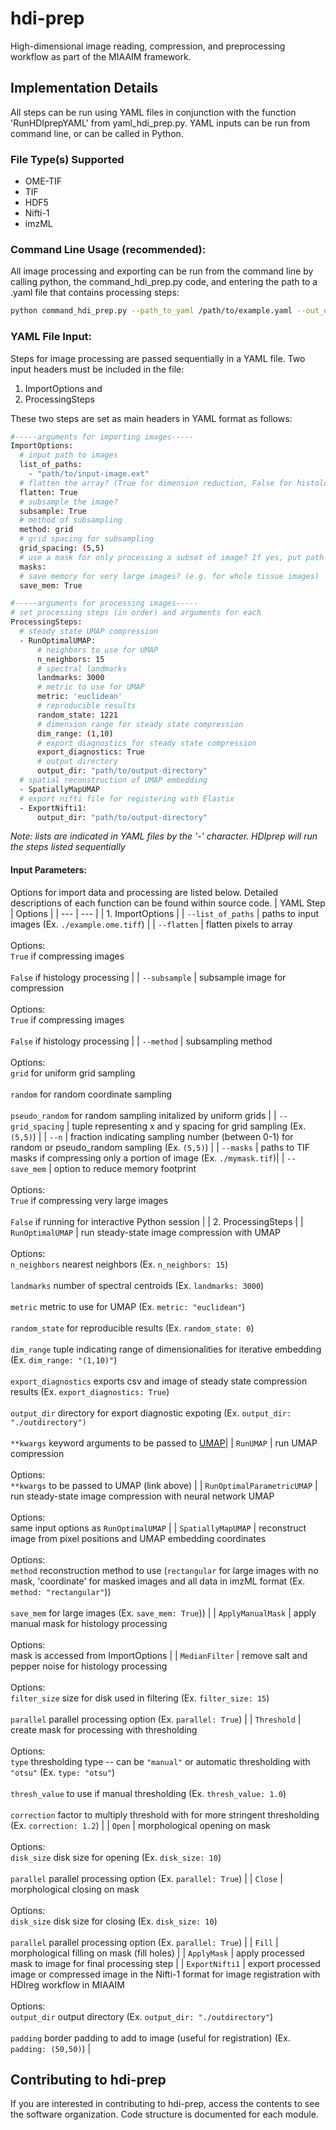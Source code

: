 # hdi-prep
High-dimensional image reading, compression, and preprocessing workflow as part of the MIAAIM framework.

## Implementation Details
All steps can be run using YAML files in conjunction with the function 'RunHDIprepYAML' from yaml_hdi_prep.py. YAML inputs can be run from command line, or can be called in Python.

### File Type(s) Supported
- OME-TIF
- TIF
- HDF5
- Nifti-1
- imzML

### Command Line Usage (recommended):
All image processing and exporting can be run from the command line by calling python, the command_hdi_prep.py code, and entering the path to a .yaml file that contains processing steps:
```bash
python command_hdi_prep.py --path_to_yaml /path/to/example.yaml --out_dir /path/to/outdirectory
```
### YAML File Input:
Steps for image processing are passed sequentially in a YAML file. Two input headers must be included in the file:
1) ImportOptions and
2) ProcessingSteps

These two steps are set as main headers in YAML format as follows:
```bash
#-----arguments for importing images-----
ImportOptions:
  # input path to images
  list_of_paths:
    - "path/to/input-image.ext"
  # flatten the array? (True for dimension reduction, False for histology images)
  flatten: True
  # subsample the image?
  subsample: True
  # method of subsampling
  method: grid
  # grid spacing for subsampling
  grid_spacing: (5,5)
  # use a mask for only processing a subset of image? If yes, put path
  masks:
  # save memory for very large images? (e.g. for whole tissue images)
  save_mem: True

#-----arguments for processing images-----
# set processing steps (in order) and arguments for each
ProcessingSteps:
  # steady state UMAP compression
  - RunOptimalUMAP:
      # neighbors to use for UMAP
      n_neighbors: 15
      # spectral landmarks
      landmarks: 3000
      # metric to use for UMAP
      metric: 'euclidean'
      # reproducible results
      random_state: 1221
      # dimension range for steady state compression
      dim_range: (1,10)
      # export diagnostics for steady state compression
      export_diagnostics: True
      # output directory
      output_dir: "path/to/output-directory"
  # spatial reconstruction of UMAP embedding
  - SpatiallyMapUMAP
  # export nifti file for registering with Elastix
  - ExportNifti1:
      output_dir: "path/to/output-directory"
```
*Note: lists are indicated in YAML files by the '-' character. HDIprep will run the steps listed sequentially*

#### Input Parameters:
Options for import data and processing are listed below. Detailed descriptions of each function can be found within source code.
| YAML Step | Options |
| --- | --- |
| 1. ImportOptions |
| `--list_of_paths` | paths to input images (Ex. `./example.ome.tiff`) |
| `--flatten` | flatten pixels to array <br> <br> Options: <br>`True` if compressing images <br> <br> `False` if histology processing |
| `--subsample` | subsample image for compression  <br> <br> Options: <br> `True` if compressing images <br> <br> `False` if histology processing |
| `--method` | subsampling method <br> <br> Options: <br> `grid` for uniform grid sampling <br> <br> `random` for random coordinate sampling <br> <br> `pseudo_random` for random sampling initalized by uniform grids |
| `--grid_spacing` | tuple representing x and y spacing for grid sampling (Ex. `(5,5)`) |
| `--n` | fraction indicating sampling number (between 0-1) for random or pseudo_random sampling (Ex. `(5,5)`) |
| `--masks` | paths to TIF masks if compressing only a portion of image (Ex. `./mymask.tif`)|
| `--save_mem` | option to reduce memory footprint <br> <br> Options: <br> `True` if compressing very large images <br> <br> `False` if running for interactive Python session |
| 2. ProcessingSteps |
| `RunOptimalUMAP` | run steady-state image compression with UMAP <br> <br> Options: <br> `n_neighbors` nearest neighbors (Ex. `n_neighbors: 15`) <br> <br> `landmarks` number of spectral centroids (Ex. `landmarks: 3000`) <br> <br> `metric` metric to use for UMAP (Ex. `metric: "euclidean"`) <br> <br> `random_state` for reproducible results (Ex. `random_state: 0`) <br> <br> `dim_range` tuple indicating range of dimensionalities for iterative embedding (Ex. `dim_range: "(1,10)"`) <br> <br> `export_diagnostics` exports csv and image of steady state compression results (Ex. `export_diagnostics: True`) <br> <br> `output_dir`  directory for export diagnostic expoting (Ex. `output_dir: "./outdirectory")` <br> <br> `**kwargs` keyword arguments to be passed to [UMAP](https://umap-learn.readthedocs.io/en/latest/basic_usage.html)|
| `RunUMAP` | run UMAP compression <br> <br> Options: <br> `**kwargs` to be passed to UMAP (link above) |
| `RunOptimalParametricUMAP` | run steady-state image compression with neural network UMAP <br> <br> Options: <br> same input options as `RunOptimalUMAP` |
| `SpatiallyMapUMAP` | reconstruct image from pixel positions and UMAP embedding coordinates <br> <br> Options: <br> `method` reconstruction method to use (`rectangular` for large images with no mask, 'coordinate' for masked images and all data in imzML format (Ex. `method: "rectangular"`)) <br> <br> `save_mem` for large images (Ex. `save_mem: True`)) |
| `ApplyManualMask` | apply manual mask for histology processing <br> <br> Options: <br> mask is accessed from ImportOptions |
| `MedianFilter` | remove salt and pepper noise for histology processing <br> <br> Options: <br> `filter_size` size for disk used in filtering (Ex. `filter_size: 15`) <br> <br> `parallel` parallel processing option (Ex. `parallel: True`) |
| `Threshold` | create mask for processing with thresholding <br> <br> Options: <br> `type` thresholding type -- can be `"manual"` or automatic thresholding with `"otsu"` (Ex. `type: "otsu"`) <br> <br> `thresh_value` to use if manual thresholding (Ex. `thresh_value: 1.0`) <br> <br> `correction` factor to multiply threshold with for more stringent thresholding (Ex. `correction: 1.2`) |
| `Open` | morphological opening on mask <br> <br> Options: <br> `disk_size` disk size for opening (Ex. `disk_size: 10`) <br> <br> `parallel` parallel processing option (Ex. `parallel: True`) |
| `Close` | morphological closing on mask <br> <br> Options: <br> `disk_size` disk size for closing (Ex. `disk_size: 10`) <br> <br> `parallel` parallel processing option (Ex. `parallel: True`) |
| `Fill` | morphological filling on mask (fill holes) |
| `ApplyMask` | apply processed mask to image for final processing step |
| `ExportNifti1` | export processed image or compressed image in the Nifti-1 format for image registration with HDIreg workflow in MIAAIM <br> <br> Options: <br> `output_dir` output directory (Ex. `output_dir: "./outdirectory"`) <br> <br> `padding` border padding to add to image (useful for registration) (Ex. `padding: (50,50)`) |

## Contributing to hdi-prep
If you are interested in contributing to hdi-prep, access the contents to see the software organization. Code structure is documented for each module.
